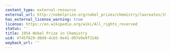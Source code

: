 ```yaml
---
content_type: external-resource
external_url: http://nobelprize.org/nobel_prizes/chemistry/laureates/1954/
has_external_license_warning: true
license: https://en.wikipedia.org/wiki/All_rights_reserved
status: ''
title: 1954 Nobel Prize in Chemistry
uid: 4f45f829-d8d9-4cb5-9e41-d97e9e9f314b
wayback_url: ''
---
```


